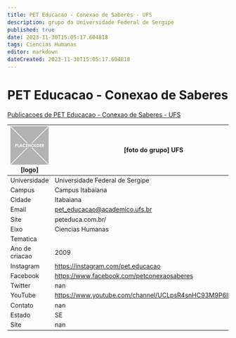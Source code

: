 ```yaml
---
title: PET Educacao - Conexao de Saberes - UFS
description: grupo da Universidade Federal de Sergipe
published: true
date: 2023-11-30T15:05:17.604818
tags: Ciencias Humanas
editor: markdown
dateCreated: 2023-11-30T15:05:17.604818
---
```


# PET Educacao - Conexao de Saberes

[Publicacoes de PET Educacao - Conexao de Saberes - UFS](/atividade/208PETEducacaoConexaodeSaberesUFS/feed)

| ![placeholder.png](/placeholder.png) [logo] | [foto do grupo] UFS         |
| ------------------------------------------- | ------------------------------------------------- |
| Universidade                                | Universidade Federal de Sergipe      |
| Campus                                      | Campus Itabaiana            |
| Cidade                                      | Itabaiana             |
| Email                                       | pet_educacao@academico.ufs.br             |
| Site                                        | peteduca.com.br/              |
| Eixo                                        | Ciencias Humanas              |
| Tematica                                    |           |
| Ano de criacao                              | 2009        |
| Instagram                                   | https://instagram.com/pet.educacao         |
| Facebook                                    | https://www.facebook.com/petconexaosaberes          |
| Twitter                                     | nan           |
| YouTube                                     | https://www.youtube.com/channel/UCLpsR4snHC93M9P6lNPA0yQ           |
| Contato                                     | nan         |
| Estado                                      |  SE            |
| Site                                        | nan |
